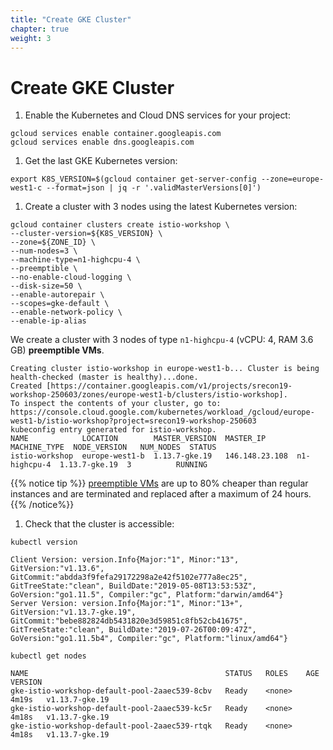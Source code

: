 ```yaml
---
title: "Create GKE Cluster"
chapter: true
weight: 3
---
```

# Create GKE Cluster
<!-- **Duration**: 5:00 -->

1. Enable the Kubernetes and Cloud DNS services for your project:

```shell
gcloud services enable container.googleapis.com
gcloud services enable dns.googleapis.com
```

1. Get the last GKE Kubernetes version:  

```
export K8S_VERSION=$(gcloud container get-server-config --zone=europe-west1-c --format=json | jq -r '.validMasterVersions[0]')
```

1. Create a cluster with 3 nodes using the latest Kubernetes version:

```
gcloud container clusters create istio-workshop \
--cluster-version=${K8S_VERSION} \
--zone=${ZONE_ID} \
--num-nodes=3 \
--machine-type=n1-highcpu-4 \
--preemptible \
--no-enable-cloud-logging \
--disk-size=50 \
--enable-autorepair \
--scopes=gke-default \
--enable-network-policy \
--enable-ip-alias
```

We create a cluster with 3 nodes of type `n1-highcpu-4` (vCPU: 4, RAM 3.6 GB) **preemptible VMs**.

```shell
Creating cluster istio-workshop in europe-west1-b... Cluster is being health-checked (master is healthy)...done.                                                                                           
Created [https://container.googleapis.com/v1/projects/srecon19-workshop-250603/zones/europe-west1-b/clusters/istio-workshop].
To inspect the contents of your cluster, go to: https://console.cloud.google.com/kubernetes/workload_/gcloud/europe-west1-b/istio-workshop?project=srecon19-workshop-250603
kubeconfig entry generated for istio-workshop.
NAME            LOCATION        MASTER_VERSION  MASTER_IP       MACHINE_TYPE  NODE_VERSION   NUM_NODES  STATUS
istio-workshop  europe-west1-b  1.13.7-gke.19   146.148.23.108  n1-highcpu-4  1.13.7-gke.19  3          RUNNING
```

{{% notice tip %}}
[preemptible VMs](https://cloud.google.com/preemptible-vms/) are up to 80% cheaper than regular instances and are terminated and replaced after a maximum of 24 hours.
{{% /notice%}}

1. Check that the cluster is accessible:

```
kubectl version
```
```shell
Client Version: version.Info{Major:"1", Minor:"13", GitVersion:"v1.13.6", GitCommit:"abdda3f9fefa29172298a2e42f5102e777a8ec25", GitTreeState:"clean", BuildDate:"2019-05-08T13:53:53Z", GoVersion:"go1.11.5", Compiler:"gc", Platform:"darwin/amd64"}
Server Version: version.Info{Major:"1", Minor:"13+", GitVersion:"v1.13.7-gke.19", GitCommit:"bebe882824db5431820e3d59851c8fb52cb41675", GitTreeState:"clean", BuildDate:"2019-07-26T00:09:47Z", GoVersion:"go1.11.5b4", Compiler:"gc", Platform:"linux/amd64"}
```

```
kubectl get nodes
```

```shell
NAME                                            STATUS   ROLES    AGE     VERSION
gke-istio-workshop-default-pool-2aaec539-8cbv   Ready    <none>   4m19s   v1.13.7-gke.19
gke-istio-workshop-default-pool-2aaec539-kc5r   Ready    <none>   4m18s   v1.13.7-gke.19
gke-istio-workshop-default-pool-2aaec539-rtqk   Ready    <none>   4m18s   v1.13.7-gke.19
```
